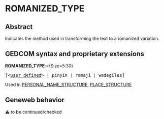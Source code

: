 ﻿# ROMANIZED_TYPE
## Abstract
Indicates the method used in transforming the text to a romanized variation.


## GEDCOM syntax and proprietary extensions

**ROMANIZED_TYPE**:={Size=5:30}
<pre>
[&lt;<a href=Ged.user defined.md>user defined</a>&gt; | pinyin | romaji | wadegiles]
</pre>
Used in <a href=Ged.PERSONAL_NAME_STRUCTURE.md>PERSONAL_NAME_STRUCTURE</a>, <a href=Ged.PLACE_STRUCTURE.md>PLACE_STRUCTURE</a><br />


## Geneweb behavior



:warning: to be continued/checked

